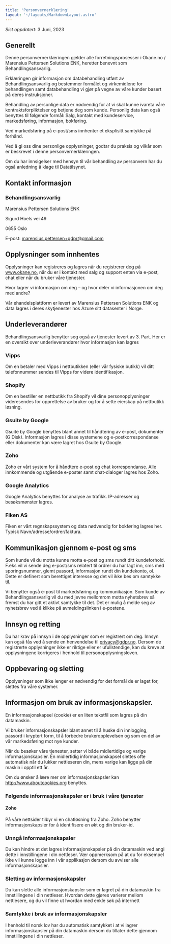 ```yaml
---
title: 'Personvernerklæring'
layout: '~/layouts/MarkdownLayout.astro'
---
```


_Sist oppdatert_: 3 Juni, 2023

## Generellt

Denne personvernerklæringen gjelder alle forretningsprosesser i Okane.no / Marensius Pettersen Solutions ENK, heretter benevnt som Behandlingsansvarlig.

Erklæringen gir informasjon om databehandling utført av Behandlingsansvarlig og bestemmer formålet og virkemidlene for behandlingen samt databehandling vi gjør på vegne av våre kunder basert på deres instruksjoner.

Behandling av personlige data er nødvendig for at vi skal kunne ivareta våre kontraktsforpliktelser og betjene deg som kunde. Personlig data kan også benyttes til følgende formål: Salg, kontakt med kundeservice, markedsføring, informasjon, bokføring.

Ved markedsføring på e-post/sms innhenter et eksplisitt samtykke på forhånd.

Ved å gi oss dine personlige opplysninger, godtar du praksis og vilkår som er beskrevet i denne personvernerklæringen.

Om du har innsigelser med hensyn til vår behandling av personvern har du også anledning å klage til Datatilsynet.

## Kontakt informasjon

### Behandlingsansvarlig

Marensius Pettersen Solutions ENK

Sigurd Hoels vei 49

0655 Oslo

E-post: marensius.pettersen+gdpr@gmail.com

<!-- Telefon: +47 381 33 333 -->

<!-- ### personvernombud
Personvernombud:

E-post: privacy@butikkpikene.no

Telefon: +47 381 33 333 -->

## Opplysninger som innhentes

Opplysninger kan registreres og lagres når du registrerer deg på www.okane.no, når du er i kontakt med salg og support enten via e-post, chat eller når du bruker våre tjenester.

Hvor lagrer vi informasjon om deg – og hvor deler vi informasjonen om deg med andre?

Vår ehandelsplattform er levert av Marensius Pettersen Solutions ENK og data lagres i deres skytjenester hos Azure sitt datasenter i Norge.

## Underleverandører

Behandlingsansvarlig benytter seg også av tjenester levert av 3. Part. Her er en oversikt over underleverandører hvor informasjon kan lagres

### Vipps

Om en betaler med Vipps i nettbutikken (eller vår fysiske butikk) vil ditt telefonnummer sendes til Vipps for videre identifikasjon.

### Shopify

Om en bestiller en nettbutikk fra Shopify vil dine personopplysninger videresendes for opprettelse av bruker og for å sette eierskap på nettbutikk løsning.

### Gsuite by Google

Gsuite by Google benyttes blant annet til håndtering av e-post, dokumenter (G Disk). Informasjon lagres i disse systemene og e-postkorrespondanse eller dokumenter kan være lagret hos Gsuite by Google.

### Zoho

Zoho er vårt system for å håndtere e-post og chat korrespondanse. Alle innkommende og utgående e-poster samt chat-dialoger lagres hos Zoho.

<!-- Mailchimp:

Mailchimp benyttes for e-postmarkedsføring eller utsendelse av nyhetsbrev. Navn og e-post kan deles med Mailchimp. -->

### Google Analytics

Google Analytics benyttes for analyse av trafikk. IP-adresser og besøksmønster lagres.

### Fiken AS

Fiken er vårt regnskapssystem og data nødvendig for bokføring lagres her. Typisk Navn/adresse/ordrer/faktura.

## Kommunikasjon gjennom e-post og sms

Som kunde vil du motta kunne motta e-post og sms rundt ditt kundeforhold. F.eks vil vi sende deg e-post/sms relatert til ordrer du har lagt inn, sms med sporingsnummer, glemt passord, informasjon rundt din kundekonto, ol. Dette er definert som berettiget interesse og det vil ikke bes om samtykke til.

Vi benytter også e-post til markedsføring og kommunikasjon. Som kunde av Behandlingsansvarlig vil du med jevne mellomrom motta nyhetsbrev så fremst du har gitt et aktivt samtykke til det. Det er mulig å melde seg av nyhetsbrev ved å klikke på avmeldingslinken i e-postene.

## Innsyn og retting

Du har krav på innsyn i de opplysninger som er registrert om deg. Innsyn kan også fås ved å sende en henvendelse til privacy@gdpr.no. Dersom de registrerte opplysninger ikke er riktige eller er ufullstendige, kan du kreve at opplysningene korrigeres i henhold til personopplysningsloven.

## Oppbevaring og sletting

Opplysninger som ikke lenger er nødvendig for det formål de er laget for, slettes fra våre systemer.

## Informasjon om bruk av informasjonskapsler.
En informasjonskapsel (cookie) er en liten tekstfil som lagres på din datamaskin.

Vi bruker informasjonskapsler blant annet til å huske din innlogging, passord i kryptert form, til å forbedre brukeropplevelsen og som en del av vår markedsføring mot nye kunder.

Når du besøker våre tjenester, setter vi både midlertidige og varige informasjonskapsler. En midlertidig informasjonskapsel slettes ofte automatisk når du lukker nettleseren din, mens varige kan ligge på din maskin i opptil ett år.

Om du ønsker å lære mer om informasjonskapsler kan http://www.aboutcookies.org benyttes.

### Følgende informasjonskapsler er i bruk i våre tjenester

#### Zoho

På våre nettsider tilbyr vi en chatløsning fra Zoho. Zoho benytter informasjonskapsler for å identifisere en økt og din bruker-id.

<!-- Google Analytics

Google Analytics benytter informasjonskapsler for analyse av trafikk.

Google Adwords

Vi benytter oss av annonsering gjennom Google sin plattform. Informasjonskapsler benyttes slik at annonsering kan målrettes basert på besøksmønster.

Facebook Pixel

Vi benytter oss av annonsering gjennom Facebook sin plattform. Informasjonskapsler benyttes slik at annonsering kan målrettes basert på besøksmønster. -->
### Unngå informasjonskapsler
Du kan hindre at det lagres informasjonskapsler på din datamaskin ved angi dette i innstillingene i din nettleser. Vær oppmerksom på at du for eksempel ikke vil kunne logge inn i vår applikasjon dersom du avviser alle informasjonskapsler.


### Sletting av informasjonskapsler
Du kan slette alle informasjonskapsler som er lagret på din datamaskin fra innstillingene i din nettleser. Hvordan dette gjøres varierer mellom nettlesere, og du vil finne ut hvordan med enkle søk på internett
​

### Samtykke i bruk av informasjonskapsler

I henhold til norsk lov har du automatisk samtykket i at vi lagrer informasjonskapsler på din datamaskin dersom du tillater dette gjennom innstillingene i din nettleser.
